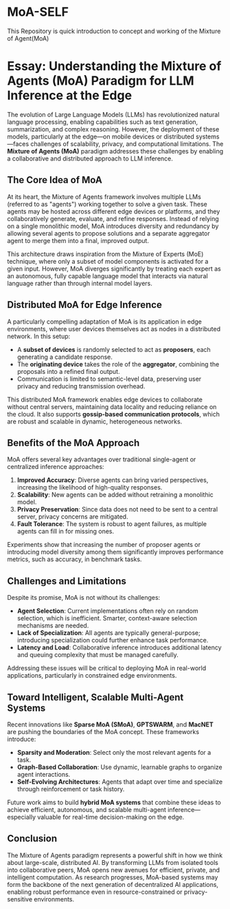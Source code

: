 # MoA-SELF
This Repository is quick introduction to concept and working of the Mixture of Agent(MoA)


# Essay: Understanding the Mixture of Agents (MoA) Paradigm for LLM Inference at the Edge

The evolution of Large Language Models (LLMs) has revolutionized natural language processing, enabling capabilities such as text generation, summarization, and complex reasoning. However, the deployment of these models, particularly at the edge—on mobile devices or distributed systems—faces challenges of scalability, privacy, and computational limitations. The **Mixture of Agents (MoA)** paradigm addresses these challenges by enabling a collaborative and distributed approach to LLM inference.

## The Core Idea of MoA

At its heart, the Mixture of Agents framework involves multiple LLMs (referred to as "agents") working together to solve a given task. These agents may be hosted across different edge devices or platforms, and they collaboratively generate, evaluate, and refine responses. Instead of relying on a single monolithic model, MoA introduces diversity and redundancy by allowing several agents to propose solutions and a separate aggregator agent to merge them into a final, improved output.

This architecture draws inspiration from the Mixture of Experts (MoE) technique, where only a subset of model components is activated for a given input. However, MoA diverges significantly by treating each expert as an autonomous, fully capable language model that interacts via natural language rather than through internal model layers.

## Distributed MoA for Edge Inference

A particularly compelling adaptation of MoA is its application in edge environments, where user devices themselves act as nodes in a distributed network. In this setup:
- A **subset of devices** is randomly selected to act as **proposers**, each generating a candidate response.
- The **originating device** takes the role of the **aggregator**, combining the proposals into a refined final output.
- Communication is limited to semantic-level data, preserving user privacy and reducing transmission overhead.

This distributed MoA framework enables edge devices to collaborate without central servers, maintaining data locality and reducing reliance on the cloud. It also supports **gossip-based communication protocols**, which are robust and scalable in dynamic, heterogeneous networks.

## Benefits of the MoA Approach

MoA offers several key advantages over traditional single-agent or centralized inference approaches:
1. **Improved Accuracy**: Diverse agents can bring varied perspectives, increasing the likelihood of high-quality responses.
2. **Scalability**: New agents can be added without retraining a monolithic model.
3. **Privacy Preservation**: Since data does not need to be sent to a central server, privacy concerns are mitigated.
4. **Fault Tolerance**: The system is robust to agent failures, as multiple agents can fill in for missing ones.

Experiments show that increasing the number of proposer agents or introducing model diversity among them significantly improves performance metrics, such as accuracy, in benchmark tasks.

## Challenges and Limitations

Despite its promise, MoA is not without its challenges:
- **Agent Selection**: Current implementations often rely on random selection, which is inefficient. Smarter, context-aware selection mechanisms are needed.
- **Lack of Specialization**: All agents are typically general-purpose; introducing specialization could further enhance task performance.
- **Latency and Load**: Collaborative inference introduces additional latency and queuing complexity that must be managed carefully.

Addressing these issues will be critical to deploying MoA in real-world applications, particularly in constrained edge environments.

## Toward Intelligent, Scalable Multi-Agent Systems

Recent innovations like **Sparse MoA (SMoA)**, **GPTSWARM**, and **MacNET** are pushing the boundaries of the MoA concept. These frameworks introduce:
- **Sparsity and Moderation**: Select only the most relevant agents for a task.
- **Graph-Based Collaboration**: Use dynamic, learnable graphs to organize agent interactions.
- **Self-Evolving Architectures**: Agents that adapt over time and specialize through reinforcement or task history.

Future work aims to build **hybrid MoA systems** that combine these ideas to achieve efficient, autonomous, and scalable multi-agent inference—especially valuable for real-time decision-making on the edge.

## Conclusion

The Mixture of Agents paradigm represents a powerful shift in how we think about large-scale, distributed AI. By transforming LLMs from isolated tools into collaborative peers, MoA opens new avenues for efficient, private, and intelligent computation. As research progresses, MoA-based systems may form the backbone of the next generation of decentralized AI applications, enabling robust performance even in resource-constrained or privacy-sensitive environments.




